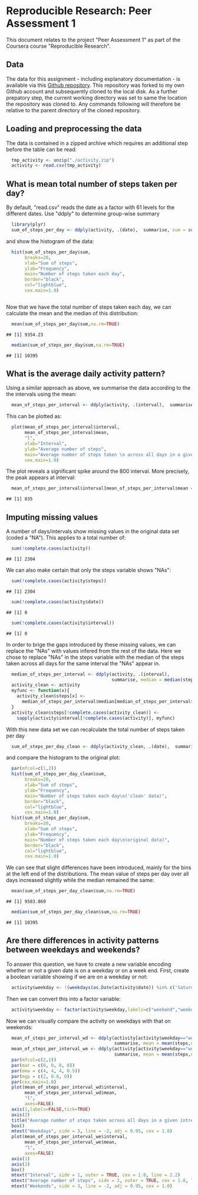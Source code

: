 # Reproducible Research: Peer Assessment 1
This document relates to the project "Peer Assessment 1" as part of the Coursera course 
"Reproducible Research". 

## Data
The data for this assignment - including explanatory documentation - is available 
via this [Github repository](http://github.com/rdpeng/RepData_PeerAssessment1). This
repository was forked to my own Github account and subsequently cloned to the local disk. 
As a further prepatory step, the current working directory was set to same the location 
the repository was cloned to. Any commands following will therefore be relative to the 
parent directory of the cloned repository.

## Loading and preprocessing the data
The data is contained in a zipped archive which requires an additional step before the table can be read:

```r
  tmp_activity <- unzip("./activity.zip")
  activity <- read.csv(tmp_activity)
```

## What is mean total number of steps taken per day?
By default, "read.csv" reads the date as a factor with 61 levels for the different dates. 
Use "ddply" to determine group-wise summary 

```r
  library(plyr)
  sum_of_steps_per_day <- ddply(activity, .(date),  summarise, sum = sum(steps,na.rm=TRUE))
```
and show the histogram of the data:

```r
  hist(sum_of_steps_per_day$sum,
       breaks=20,
       xlab="Sum of steps",
       ylab="Frequency",
       main="Number of steps taken each day",
       border="black",
       col="lightblue",
       cex.main=1.0)
```

<img src="PA1_template_files/figure-html/unnamed-chunk-3-1.png" title="" alt="" style="display: block; margin: auto;" />

Now that we have the total number of steps taken each day, we can calculate the mean and the median of this distribution:

```r
  mean(sum_of_steps_per_day$sum,na.rm=TRUE)
```

```
## [1] 9354.23
```

```r
  median(sum_of_steps_per_day$sum,na.rm=TRUE)
```

```
## [1] 10395
```

## What is the average daily activity pattern?

Using a similar approach as above, we summarise the data according to the the intervals using the mean:

```r
  mean_of_steps_per_interval <- ddply(activity, .(interval),  summarise, mean = mean(steps,na.rm=TRUE))
```
This can be plotted as:

```r
  plot(mean_of_steps_per_interval$interval,
       mean_of_steps_per_interval$mean,
       "l",
       xlab="Interval",
       ylab="Average number of steps",
       main="Average number of steps taken \n across all days in a given intreval",
       cex.main=1.0)
```

<img src="PA1_template_files/figure-html/unnamed-chunk-6-1.png" title="" alt="" style="display: block; margin: auto;" />
The plot reveals a significant spike around the 800 interval. More precisely, the peak 
appears at interval:

```r
  mean_of_steps_per_interval$interval[mean_of_steps_per_interval$mean == max(mean_of_steps_per_interval$mean)]
```

```
## [1] 835
```

## Imputing missing values
A number of days/intervals show missing values in the original data set (coded a "NA"). This 
applies to a total number of:

```r
  sum(!complete.cases(activity))
```

```
## [1] 2304
```

We can also make certain that only the steps variable shows "NAs":

```r
  sum(!complete.cases(activity$steps))
```

```
## [1] 2304
```

```r
  sum(!complete.cases(activity$date))
```

```
## [1] 0
```

```r
  sum(!complete.cases(activity$interval))
```

```
## [1] 0
```

In order to brige the gaps introduced by these missing values, we can replace the "NAs" with 
values infered from the rest of the data. Here we chose to replace "NAs" in the steps
variable with the median of the steps taken across all days for the same interval the "NAs" 
appear in. 


```r
  median_of_steps_per_interval <- ddply(activity, .(interval),  
                                        summarise, median = median(steps,na.rm=TRUE))
  activity_clean <- activity
  myfunc <- function(x){
    activity_clean$steps[x] <- 
      median_of_steps_per_interval$median[median_of_steps_per_interval$interval == x]
  }
  activity_clean$steps[!complete.cases(activity_clean)] <- 
    sapply(activity$interval[!complete.cases(activity)], myfunc)
```
With this new data set we can recalculate the total number of steps taken per day

```r
  sum_of_steps_per_day_clean <- ddply(activity_clean, .(date),  summarise, sum = sum(steps,na.rm=TRUE))
```
and compare the histogram to the original plot:

```r
  par(mfcol=c(1,2))
  hist(sum_of_steps_per_day_clean$sum,
       breaks=20,
       xlab="Sum of steps",
       ylab="Frequency",
       main="Number of steps taken each day\n('clean' data)",
       border="black",
       col="lightblue",
       cex.main=1.0)
  hist(sum_of_steps_per_day$sum,
       breaks=20,
       xlab="Sum of steps",
       ylab="Frequency",
       main="Number of steps taken each day\n(original data)",
       border="black",
       col="lightblue",
       cex.main=1.0)
```

<img src="PA1_template_files/figure-html/unnamed-chunk-12-1.png" title="" alt="" style="display: block; margin: auto;" />
We can see that slight differences have been introduced, mainly for the bins at the left end 
of the distributions. The mean value of steps per day over all days increased slightly while the median remained the same:

```r
  mean(sum_of_steps_per_day_clean$sum,na.rm=TRUE)
```

```
## [1] 9503.869
```

```r
  median(sum_of_steps_per_day_clean$sum,na.rm=TRUE)
```

```
## [1] 10395
```

## Are there differences in activity patterns between weekdays and weekends?
To answer this question, we have to create a new variable encoding whether or not a given date is on a weekday or on a week end. First, create a boolean variable showing if we are 
on a weekday or not:

```r
  activity$weekday <- !(weekdays(as.Date(activity$date)) %in% c('Saturday','Sunday'))
```
Then we can convert this into a factor variable:

```r
  activity$weekday <- factor(activity$weekday,labels=c("weekend","weekday"))
```
Now we can visually compare the activity on weekdays with that on weekends:

```r
  mean_of_steps_per_interval_wd <- ddply(activity[activity$weekday=="weekday",], .(interval), 
                                         summarise, mean = mean(steps,na.rm=TRUE))  
  mean_of_steps_per_interval_we <- ddply(activity[activity$weekday=="weekend",], .(interval), 
                                         summarise, mean = mean(steps,na.rm=TRUE))  
  par(mfcol=c(2,1))  
  par(mar = c(0, 0, 0, 0))
  par(oma = c(4, 4, 4, 0.5))
  par(mgp = c(2, 0.6, 0))
  par(cex.main=1.0)
  plot(mean_of_steps_per_interval_wd$interval,
       mean_of_steps_per_interval_wd$mean,
       "l",
       axes=FALSE)
  axis(1,labels=FALSE,tick=TRUE)
  axis(2)
  title("Average number of steps taken across all days in a given intreval",line=1,outer=TRUE)
  box()
  mtext("Weekdays", side = 3, line = -2, adj = 0.95, cex = 1.0)
  plot(mean_of_steps_per_interval_we$interval,
       mean_of_steps_per_interval_we$mean,
       "l",
       axes=FALSE)
  axis(1)
  axis(2)
  box()
  mtext("Interval", side = 1, outer = TRUE, cex = 1.0, line = 2.2)
  mtext("Average number of steps", side = 2, outer = TRUE, cex = 1.0, line = 2.2)
  mtext("Weekends", side = 3, line = -2, adj = 0.95, cex = 1.0)
```

<img src="PA1_template_files/figure-html/unnamed-chunk-16-1.png" title="" alt="" style="display: block; margin: auto;" />


